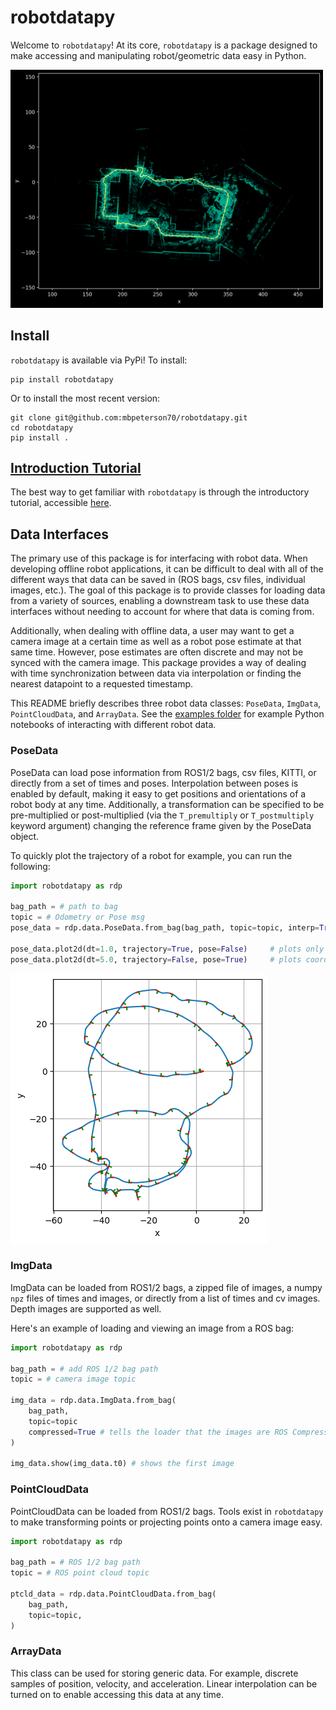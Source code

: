 # robotdatapy

Welcome to `robotdatapy`! At its core, `robotdatapy` is a package designed to make accessing and manipulating robot/geometric data easy in Python.

<img src="./media/annotated_point_cloud.png" alt="annotated_point_cloud" width="500"/>

## Install

`robotdatapy` is available via PyPi! To install:

```
pip install robotdatapy
```

Or to install the most recent version:

```
git clone git@github.com:mbpeterson70/robotdatapy.git
cd robotdatapy
pip install .
```

## [Introduction Tutorial](./examples/intro_tutorial.ipynb)

The best way to get familiar with `robotdatapy` is through the introductory tutorial, accessible [here](./examples/intro_tutorial.ipynb).

## Data Interfaces

The primary use of this package is for interfacing with robot data. 
When developing offline robot applications, it can be difficult to deal with all of the different ways that data can be saved in (ROS bags, csv files, individual images, etc.). 
The goal of this package is to provide classes for loading data from a variety of sources, enabling a downstream task to use these data interfaces without needing to account for where that data is coming from. 

Additionally, when dealing with offline data, a user may want to get a camera image at a certain time as well as a robot pose estimate at that same time. 
However, pose estimates are often discrete and may not be synced with the camera image. 
This package provides a way of dealing with time synchronization between data via interpolation or finding the nearest datapoint to a requested timestamp.  

This README briefly describes three robot data classes: `PoseData`, `ImgData`, `PointCloudData`, and `ArrayData`. See the [examples folder](./examples/) for example Python notebooks of interacting with different robot data.

### PoseData

PoseData can load pose information from ROS1/2 bags, csv files, KITTI, or directly from a set of times and poses. 
Interpolation between poses is enabled by default, making it easy to get positions and orientations of a robot body at any time.
Additionally, a transformation can be specified to be pre-multiplied or post-multiplied (via the `T_premultiply` or `T_postmultiply` keyword argument) changing the reference frame given by the PoseData object.

To quickly plot the trajectory of a robot for example, you can run the following:

```python
import robotdatapy as rdp

bag_path = # path to bag
topic = # Odometry or Pose msg
pose_data = rdp.data.PoseData.from_bag(bag_path, topic=topic, interp=True)

pose_data.plot2d(dt=1.0, trajectory=True, pose=False)     # plots only position every second
pose_data.plot2d(dt=5.0, trajectory=False, pose=True)     # plots coordinate frames of the poses every 5 seconds
```
![trajectory_plot](./media/trajectory_plot.png)

### ImgData

ImgData can be loaded from ROS1/2 bags, a zipped file of images, a numpy `npz` files of times and images, or directly from a list of times and cv images.
Depth images are supported as well.

Here's an example of loading and viewing an image from a ROS bag:

```python
import robotdatapy as rdp

bag_path = # add ROS 1/2 bag path
topic = # camera image topic

img_data = rdp.data.ImgData.from_bag(
    bag_path,
    topic=topic
    compressed=True # tells the loader that the images are ROS CompressedImage messages
)

img_data.show(img_data.t0) # shows the first image
```

### PointCloudData

PointCloudData can be loaded from ROS1/2 bags. Tools exist in `robotdatapy` to make transforming points or projecting points onto a camera image easy.

```python
import robotdatapy as rdp

bag_path = # ROS 1/2 bag path
topic = # ROS point cloud topic

ptcld_data = rdp.data.PointCloudData.from_bag(
    bag_path,
    topic=topic,
)
```

### ArrayData

This class can be used for storing generic data. For example, discrete samples of position, velocity, and acceleration.
Linear interpolation can be turned on to enable accessing this data at any time.
